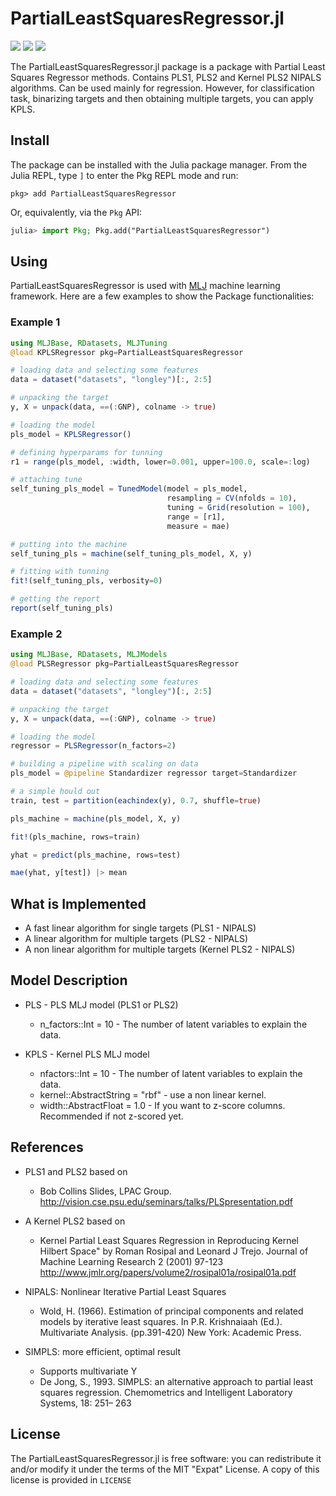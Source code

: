 # PartialLeastSquaresRegressor.jl
[![][travis-img]][travis-url] [![][codecov-img]][codecov-url] [![][coverage-img]][coverage-url]

The PartialLeastSquaresRegressor.jl package is a package with Partial Least Squares Regressor methods. Contains PLS1, PLS2 and Kernel PLS2 NIPALS algorithms.
Can be used mainly for regression. However, for classification task, binarizing targets and then obtaining multiple targets, you can apply KPLS.

## Install

The package can be installed with the Julia package manager.
From the Julia REPL, type `]` to enter the Pkg REPL mode and run:

```
pkg> add PartialLeastSquaresRegressor
```

Or, equivalently, via the `Pkg` API:

```julia
julia> import Pkg; Pkg.add("PartialLeastSquaresRegressor")
```

## Using

PartialLeastSquaresRegressor is used with [MLJ](https://github.com/alan-turing-institute/MLJ.jl) machine learning framework. Here are a few examples to show the Package functionalities:

### Example 1

```julia
using MLJBase, RDatasets, MLJTuning
@load KPLSRegressor pkg=PartialLeastSquaresRegressor

# loading data and selecting some features
data = dataset("datasets", "longley")[:, 2:5]

# unpacking the target
y, X = unpack(data, ==(:GNP), colname -> true)

# loading the model
pls_model = KPLSRegressor()

# defining hyperparams for tunning
r1 = range(pls_model, :width, lower=0.001, upper=100.0, scale=:log)

# attaching tune
self_tuning_pls_model = TunedModel(model = pls_model,
                                   resampling = CV(nfolds = 10),
                                   tuning = Grid(resolution = 100),
                                   range = [r1],
                                   measure = mae)

# putting into the machine
self_tuning_pls = machine(self_tuning_pls_model, X, y)

# fitting with tunning
fit!(self_tuning_pls, verbosity=0)

# getting the report
report(self_tuning_pls)
```

### Example 2

```julia
using MLJBase, RDatasets, MLJModels
@load PLSRegressor pkg=PartialLeastSquaresRegressor

# loading data and selecting some features
data = dataset("datasets", "longley")[:, 2:5]

# unpacking the target
y, X = unpack(data, ==(:GNP), colname -> true)

# loading the model
regressor = PLSRegressor(n_factors=2)

# building a pipeline with scaling on data
pls_model = @pipeline Standardizer regressor target=Standardizer

# a simple hould out
train, test = partition(eachindex(y), 0.7, shuffle=true)

pls_machine = machine(pls_model, X, y)

fit!(pls_machine, rows=train)

yhat = predict(pls_machine, rows=test)

mae(yhat, y[test]) |> mean
```

## What is Implemented

* A fast linear algorithm for single targets (PLS1 - NIPALS)
* A linear algorithm for multiple targets (PLS2 - NIPALS)
* A non linear algorithm for multiple targets (Kernel PLS2 - NIPALS)

## Model Description

* PLS - PLS MLJ model (PLS1 or PLS2)
    * n_factors::Int = 10 - The number of latent variables to explain the data.

* KPLS - Kernel PLS MLJ model
    * nfactors::Int = 10 - The number of latent variables to explain the data.
    * kernel::AbstractString = "rbf" - use a non linear kernel.
    * width::AbstractFloat   = 1.0 - If you want to z-score columns. Recommended if not z-scored yet.

## References

* PLS1 and PLS2 based on
   * Bob Collins Slides, LPAC Group. http://vision.cse.psu.edu/seminars/talks/PLSpresentation.pdf
* A Kernel PLS2 based on
   * Kernel Partial Least Squares Regression in Reproducing Kernel Hilbert Space" by Roman Rosipal and Leonard J Trejo. Journal of Machine Learning Research 2 (2001) 97-123 http://www.jmlr.org/papers/volume2/rosipal01a/rosipal01a.pdf

* NIPALS: Nonlinear Iterative Partial Least Squares
    * Wold, H. (1966). Estimation of principal components and related models
by iterative least squares. In P.R. Krishnaiaah (Ed.). Multivariate Analysis.
(pp.391-420) New York: Academic Press.

* SIMPLS: more efficient, optimal result
    * Supports multivariate Y
    * De Jong, S., 1993. SIMPLS: an alternative approach to partial least squares
regression. Chemometrics and Intelligent Laboratory Systems, 18: 251–
263

## License

The PartialLeastSquaresRegressor.jl is free software: you can redistribute it and/or modify it under the terms of the MIT "Expat"
License. A copy of this license is provided in ``LICENSE``

[travis-img]: https://travis-ci.com/lalvim/PartialLeastSquaresRegressor.jl.svg?branch=master
[travis-url]: https://travis-ci.com/lalvim/PartialLeastSquaresRegressor.jl

[codecov-img]: https://codecov.io/gh/lalvim/PartialLeastSquaresRegressor.jl/branch/master/graph/badge.svg?token=13TrPsgakO
[codecov-url]: https://codecov.io/gh/lalvim/PartialLeastSquaresRegressor.jl

[coverage-img]: https://coveralls.io/repos/github/lalvim/PartialLeastSquaresRegressor.jl/badge.svg?branch=master
[coverage-url]: https://coveralls.io/github/lalvim/PartialLeastSquaresRegressor.jl?branch=master
